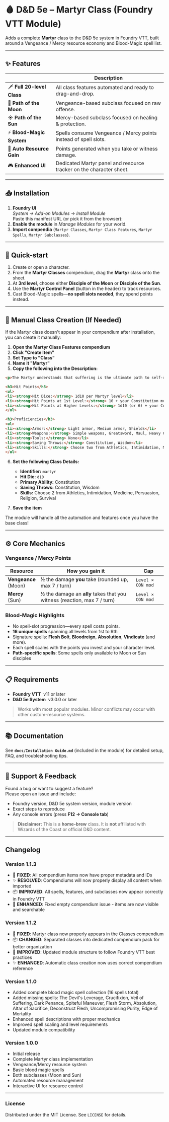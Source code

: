 # 🩸 D&D 5e – Martyr Class (Foundry VTT Module)

Adds a complete **Martyr** class to the D&D 5e system in Foundry VTT, built around a Vengeance / Mercy resource economy and Blood-Magic spell list.

---

## ✨ Features

|                           | Description |
|---------------------------|-------------|
| 🗡️ **Full 20-level Class** | All class features automated and ready to drag-and-drop. |
| 🌙 **Path of the Moon**   | Vengeance-based subclass focused on raw offense. |
| ☀️ **Path of the Sun**    | Mercy-based subclass focused on healing & protection. |
| ⚡ **Blood-Magic System**  | Spells consume Vengeance / Mercy points instead of spell slots. |
| 🎯 **Auto Resource Gain** | Points generated when you take or witness damage. |
| 🎮 **Enhanced UI**        | Dedicated Martyr panel and resource tracker on the character sheet. |

---

## 📥 Installation

1. **Foundry UI**  
   *System → Add-on Modules → Install Module*  
   Paste this manifest URL (or pick it from the browser):
2. **Enable the module** in *Manage Modules* for your world.  
3. **Import compendia** (`Martyr Classes`, `Martyr Class Features`, `Martyr Spells`, `Martyr Subclasses`).

---

## 🚀 Quick-start

1. Create or open a character.  
2. From the **Martyr Classes** compendium, drag the **Martyr** class onto the sheet.  
3. At **3rd level**, choose either **Disciple of the Moon** or **Disciple of the Sun**.  
4. Use the **Martyr Control Panel** (button in the header) to track resources.  
5. Cast Blood-Magic spells—**no spell slots needed**, they spend points instead.

---

## 🔧 **Manual Class Creation (If Needed)**

If the Martyr class doesn't appear in your compendium after installation, you can create it manually:

1. **Open the Martyr Class Features compendium**
2. **Click "Create Item"** 
3. **Set Type to "Class"**
4. **Name it "Martyr"**
5. **Copy the following into the Description:**

```html
<p>The Martyr understands that suffering is the ultimate path to self-realization. They obtain their powers through a profound connection to either the Sun or the Moon, aligning with paths of Mercy or Vengeance.</p>

<h3>Hit Points</h3>
<ul>
<li><strong>Hit Dice:</strong> 1d10 per Martyr level</li>
<li><strong>Hit Points at 1st Level:</strong> 10 + your Constitution modifier</li>
<li><strong>Hit Points at Higher Levels:</strong> 1d10 (or 6) + your Constitution modifier per Martyr level after 1st</li>
</ul>

<h3>Proficiencies</h3>
<ul>
<li><strong>Armor:</strong> Light armor, Medium armor, Shields</li>
<li><strong>Weapons:</strong> Simple weapons, Greatsword, Maul, Heavy Crossbow</li>
<li><strong>Tools:</strong> None</li>
<li><strong>Saving Throws:</strong> Constitution, Wisdom</li>
<li><strong>Skills:</strong> Choose two from Athletics, Intimidation, Medicine, Persuasion, Religion, and Survival</li>
</ul>
```

6. **Set the following Class Details:**
   - **Identifier:** `martyr`
   - **Hit Die:** `d10`
   - **Primary Ability:** Constitution
   - **Saving Throws:** Constitution, Wisdom
   - **Skills:** Choose 2 from Athletics, Intimidation, Medicine, Persuasion, Religion, Survival

7. **Save the item**

The module will handle all the automation and features once you have the base class!

---

## ⚙️ Core Mechanics

### Vengeance / Mercy Points
| Resource | How you gain it | Cap |
|----------|-----------------|-----|
| **Vengeance**<br>(Moon) | ½ the damage **you** take (rounded up, max 7 / turn) | `Level × CON mod` |
| **Mercy**<br>(Sun) | ½ the damage an **ally** takes that you witness (reaction, max 7 / turn) | `Level × CON mod` |

### Blood-Magic Highlights
* No spell-slot progression—every spell costs points.  
* **16 unique spells** spanning all levels from 1st to 9th
* Signature spells: **Flesh Bolt**, **Bloodreign**, **Absolution**, **Vindicate** (and more).  
* Each spell scales with the points you invest and your character level.
* **Path-specific spells**: Some spells only available to Moon or Sun disciples

---

## 📋 Requirements

* **Foundry VTT** &nbsp;v11 or later  
* **D&D 5e System** &nbsp;v3.0.0 or later

> Works with most popular modules. Minor conflicts may occur with other custom-resource systems.

---

## 📚 Documentation

See **`docs/Installation Guide.md`** (included in the module) for detailed setup, FAQ, and troubleshooting tips.

---

## 🐞 Support & Feedback

Found a bug or want to suggest a feature?  
Please open an issue and include:

* Foundry version, D&D 5e system version, module version  
* Exact steps to reproduce  
* Any console errors (press **F12 → Console tab**)

> **Disclaimer:** This is a **home-brew** class. It is **not** affiliated with Wizards of the Coast or official D&D content.

---

## Changelog

### Version 1.1.3
- 🔧 **FIXED**: All compendium items now have proper metadata and IDs
- ✨ **RESOLVED**: Compendiums will now properly display all content when imported
- 📦 **IMPROVED**: All spells, features, and subclasses now appear correctly in Foundry VTT
- 🎯 **ENHANCED**: Fixed empty compendium issue - items are now visible and searchable

### Version 1.1.2
- 🎯 **FIXED**: Martyr class now properly appears in the Classes compendium
- 📦 **CHANGED**: Separated classes into dedicated compendium pack for better organization
- 🔧 **IMPROVED**: Updated module structure to follow Foundry VTT best practices
- ✨ **ENHANCED**: Automatic class creation now uses correct compendium reference

### Version 1.1.0
- Added complete blood magic spell collection (16 spells total)
- Added missing spells: The Devil's Leverage, Crucifixion, Veil of Suffering, Dark Penance, Spiteful Maneuver, Flesh Storm, Absolution, Altar of Sacrifice, Deconstruct Flesh, Uncompromising Purity, Edge of Mortality
- Enhanced spell descriptions with proper mechanics
- Improved spell scaling and level requirements
- Updated module compatibility

### Version 1.0.0
- Initial release
- Complete Martyr class implementation
- Vengeance/Mercy resource system
- Basic blood magic spells
- Both subclasses (Moon and Sun)
- Automated resource management
- Interactive UI for resource control

---

### License

Distributed under the MIT License. See `LICENSE` for details.
